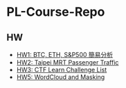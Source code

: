 # PL-Course-Repo


## HW
- [HW1: BTC, ETH, S&P500 簡易分析](https://colab.research.google.com/drive/1nBrJz60EWjaKzBEEQdKPRkTY6ivBxwvM?usp=sharing)
- [HW2: Taipei MRT Passenger Traffic](https://colab.research.google.com/drive/1FVXpsJRzt5xxHYpMvSPDCWWj_QGjD4pQ?usp=sharing)
- [HW3: CTF Learn Challenge List](https://github.com/patty111/PL-Course-Repo/blob/main/hw3/hw3.ipynb)
- [HW5: WordCloud and Masking](https://github.com/patty111/PL-Course-Repo/)